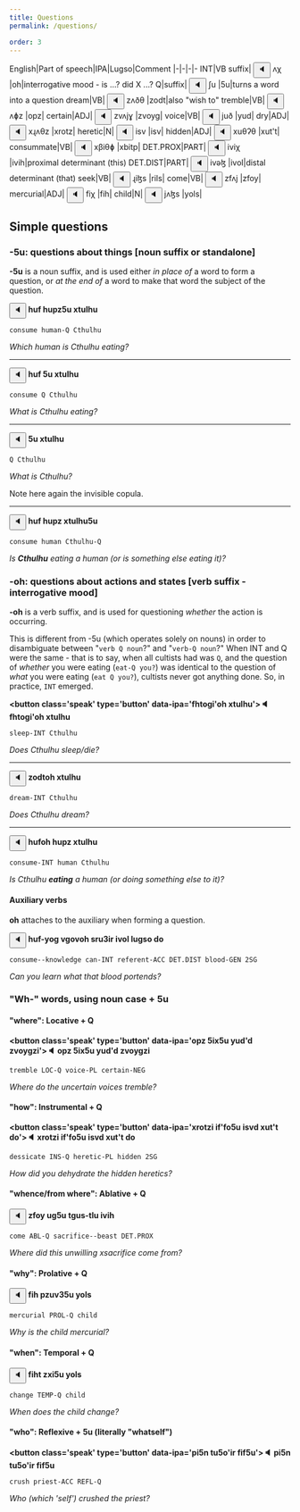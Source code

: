 ```yaml
---
title: Questions
permalink: /questions/

order: 3
---
```


English|Part of speech|IPA|Lugso|Comment
|-|-|-|-
INT|VB suffix|<span class='spoken '> <button class='speak' type='button' data-ipa='ʌχ'>🔈</button> <span class='ipa'>ʌχ</span> </span>|oh|interrogative mood  - is ...? did X ...?
Q|suffix|<span class='spoken '> <button class='speak' type='button' data-ipa='ʃu'>🔈</button> <span class='ipa'>ʃu</span> </span>|5u|turns a word into a question
dream|VB|<span class='spoken '> <button class='speak' type='button' data-ipa='zʌðθ'>🔈</button> <span class='ipa'>zʌðθ</span> </span>|zodt|also "wish to"
tremble|VB|<span class='spoken '> <button class='speak' type='button' data-ipa='ʌɸz'>🔈</button> <span class='ipa'>ʌɸz</span> </span>|opz|
certain|ADJ|<span class='spoken '> <button class='speak' type='button' data-ipa='zvʌjɣ'>🔈</button> <span class='ipa'>zvʌjɣ</span> </span>|zvoyg|
voice|VB|<span class='spoken '> <button class='speak' type='button' data-ipa='juð'>🔈</button> <span class='ipa'>juð</span> </span>|yud|
dry|ADJ|<span class='spoken '> <button class='speak' type='button' data-ipa='xɻʌθz'>🔈</button> <span class='ipa'>xɻʌθz</span> </span>|xrotz|
heretic|N|<span class='spoken '> <button class='speak' type='button' data-ipa='isv'>🔈</button> <span class='ipa'>isv</span> </span>|isv|
hidden|ADJ|<span class='spoken '> <button class='speak' type='button' data-ipa='xuθʔθ'>🔈</button> <span class='ipa'>xuθʔθ</span> </span>|xut't|
consummate|VB|<span class='spoken '> <button class='speak' type='button' data-ipa='xβiθɸ'>🔈</button> <span class='ipa'>xβiθɸ</span> </span>|xbitp|
DET.PROX|PART|<span class='spoken '> <button class='speak' type='button' data-ipa='iviχ'>🔈</button> <span class='ipa'>iviχ</span> </span>|ivih|proximal determinant (this)
DET.DIST|PART|<span class='spoken '> <button class='speak' type='button' data-ipa='ivəɮ'>🔈</button> <span class='ipa'>ivəɮ</span> </span>|ivol|distal determinant (that)
seek|VB|<span class='spoken '> <button class='speak' type='button' data-ipa='ɻiɮs'>🔈</button> <span class='ipa'>ɻiɮs</span> </span>|rils|
come|VB|<span class='spoken '> <button class='speak' type='button' data-ipa='zfʌj'>🔈</button> <span class='ipa'>zfʌj</span> </span>|zfoy|
mercurial|ADJ|<span class='spoken '> <button class='speak' type='button' data-ipa='fiχ'>🔈</button> <span class='ipa'>fiχ</span> </span>|fih|
child|N|<span class='spoken '> <button class='speak' type='button' data-ipa='jʌɮs'>🔈</button> <span class='ipa'>jʌɮs</span> </span>|yols|

## Simple questions

### -5u: questions about things [noun suffix or standalone]

**-5u** is a noun suffix, and is used either _in place of_ a word to form a question, or _at the end of_ a word to make that word the subject of the question.

**<span class='spoken btnOnly'> <button class='speak' type='button' data-ipa='huf hupz5u xtulhu'>🔈</button>  </span> huf hupz5u xtulhu**

`consume human-Q Cthulhu`

_Which human is Cthulhu eating?_

---

**<span class='spoken btnOnly'> <button class='speak' type='button' data-ipa='huf 5u xtulhu'>🔈</button>  </span> huf 5u xtulhu**

`consume Q Cthulhu`

_What is Cthulhu eating?_

---

**<span class='spoken btnOnly'> <button class='speak' type='button' data-ipa='5u xtulhu'>🔈</button>  </span> 5u xtulhu**

`Q Cthulhu`

_What is Cthulhu?_

Note here again the invisible copula.

---

**<span class='spoken btnOnly'> <button class='speak' type='button' data-ipa='huf hupz xtulhu5u'>🔈</button>  </span> huf hupz xtulhu5u**

`consume human Cthulhu-Q`

_Is **Cthulhu** eating a human (or is something else eating it)?_

### -oh: questions about actions and states [verb suffix - interrogative mood]

**-oh** is a verb suffix, and is used for questioning _whether_ the action is occurring.

This is different from -5u (which operates solely on nouns) in order to disambiguate between "`verb Q noun`?" and "`verb-Q noun`?" When INT and Q were the same - that is to say, when all cultists had was `Q`, and the question of _whether_ you were eating (`eat-Q you?`) was identical to the question of _what_ you were eating (`eat Q you?`), cultists never got anything done. So, in practice, `INT` emerged.

**<span class='spoken btnOnly'> <button class='speak' type='button' data-ipa='fhtogi'oh xtulhu'>🔈</button>  </span> fhtogi'oh xtulhu**

`sleep-INT Cthulhu`

_Does Cthulhu sleep/die?_

---

**<span class='spoken btnOnly'> <button class='speak' type='button' data-ipa='zodtoh xtulhu'>🔈</button>  </span> zodtoh xtulhu**

`dream-INT Cthulhu`

_Does Cthulhu dream?_

---

**<span class='spoken btnOnly'> <button class='speak' type='button' data-ipa='hufoh hupz xtulhu'>🔈</button>  </span> hufoh hupz xtulhu**

`consume-INT human Cthulhu`

_Is Cthulhu **eating** a human (or doing something else to it)?_

#### Auxiliary verbs

**oh** attaches to the auxiliary when forming a question.

**<span class='spoken btnOnly'> <button class='speak' type='button' data-ipa='huf-yog vgovoh sru3ir ivol lugso do'>🔈</button>  </span> huf-yog vgovoh sru3ir ivol lugso do**

`consume--knowledge can-INT referent-ACC DET.DIST blood-GEN 2SG`

_Can you learn what that blood portends?_

### "Wh-" words, using noun case + 5u

#### "where": Locative + Q

**<span class='spoken btnOnly'> <button class='speak' type='button' data-ipa='opz 5ix5u yud'd zvoygzi'>🔈</button>  </span> opz 5ix5u yud'd zvoygzi**

`tremble LOC-Q voice-PL certain-NEG`

_Where do the uncertain voices tremble?_

#### "how": Instrumental + Q

**<span class='spoken btnOnly'> <button class='speak' type='button' data-ipa='xrotzi if'fo5u isvd xut't do'>🔈</button>  </span> xrotzi if'fo5u isvd xut't do**

`dessicate INS-Q heretic-PL hidden 2SG`

_How did you dehydrate the hidden heretics?_

#### "whence/from where": Ablative + Q

**<span class='spoken btnOnly'> <button class='speak' type='button' data-ipa='zfoy ug5u tgus-tlu ivih'>🔈</button>  </span> zfoy ug5u tgus-tlu ivih**

`come ABL-Q sacrifice--beast DET.PROX`

_Where did this unwilling xsacrifice come from?_

#### "why": Prolative + Q

**<span class='spoken btnOnly'> <button class='speak' type='button' data-ipa='fih pzuv35u yols'>🔈</button>  </span> fih pzuv35u yols**

`mercurial PROL-Q child`

_Why is the child mercurial?_

#### "when": Temporal + Q

**<span class='spoken btnOnly'> <button class='speak' type='button' data-ipa='fiht zxi5u yols'>🔈</button>  </span> fiht zxi5u yols**

`change TEMP-Q child`

_When does the child change?_

#### "who": Reflexive + 5u (literally "whatself")

**<span class='spoken btnOnly'> <button class='speak' type='button' data-ipa='pi5n tu5o'ir fif5u'>🔈</button>  </span> pi5n tu5o'ir fif5u**

`crush priest-ACC REFL-Q`

_Who (which 'self') crushed the priest?_
